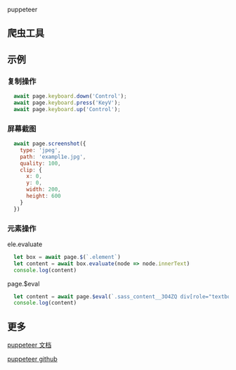 puppeteer

## 爬虫工具

## 示例

### 复制操作
```js
  await page.keyboard.down('Control');
  await page.keyboard.press('KeyV');
  await page.keyboard.up('Control');
```
### 屏幕截图
```js
  await page.screenshot({
    type: 'jpeg',
    path: 'exampl1e.jpg',
    quality: 100,
    clip: {
      x: 0,
      y: 0,
      width: 200,
      height: 600
    }
  })
```
### 元素操作

ele.evaluate
```js
  let box = await page.$(`.element`)
  let content = await box.evaluate(node => node.innerText)
  console.log(content)
```

page.$eval

```js
  let content = await page.$eval(`.sass_content__3O4ZQ div[role="textbox"]`,node => node.innerText)
  console.log(content)
```


## 更多

[puppeteer 文档](https://zhaoqize.github.io/puppeteer-api-zh_CN/#?product=Puppeteer&version=v12.0.1&show=outline)

[puppeteer github](https://github.com/puppeteer/puppeteer)